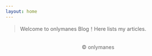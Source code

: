 ```yaml
---
layout: home
---
```


> Welcome to onlymanes Blog！Here lists my articles.

<link rel="stylesheet" href="{{ '/assets/css/custom.css' | relative_url }}">

<p style="text-align:center;color:#666;margin:2rem 0;">
    &copy; onlymanes
</p>